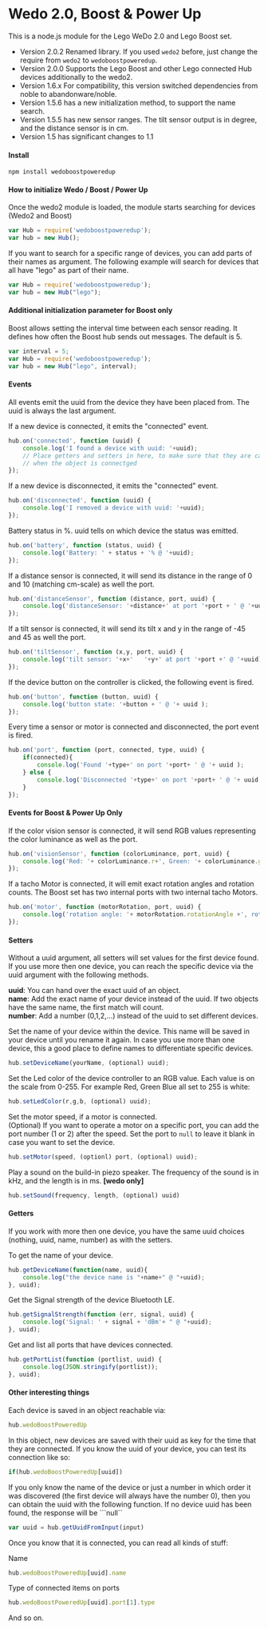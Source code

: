# Wedo 2.0, Boost & Power Up

This is a node.js module for the Lego WeDo 2.0 and Lego Boost set.

+ Version 2.0.2 Renamed library. If you used ```wedo2``` before, just change the require from ````wedo2```` to  ```wedoboostpoweredup```.
+ Version 2.0.0 Supports the Lego Boost and other Lego connected Hub devices additionally to the wedo2.
+ Version 1.6.x For compatibility, this version switched dependencies from noble to abandonware/noble.
+ Version 1.5.6 has a new initialization method, to support the name search.
+ Version 1.5.5 has new sensor ranges.
The tilt sensor output is in degree, and the distance sensor is in cm.
+ Version 1.5 has significant changes to 1.1


#### Install

~~~~shell
npm install wedoboostpoweredup
~~~~

#### How to initialize Wedo / Boost / Power Up

Once the wedo2 module is loaded, the module starts searching for devices (Wedo2 and Boost)

~~~~js
var Hub = require('wedoboostpoweredup');
var hub = new Hub();
~~~~

If you want to search for a specific range of devices, you can add parts of their names as argument.
The following example will search for devices that all have "lego" as part of their name.

~~~~js
var Hub = require('wedoboostpoweredup');
var hub = new Hub("lego");
~~~~

#### Additional initialization parameter for Boost only
Boost allows setting the interval time between each sensor reading. It defines how often the Boost hub sends out messages. The default is 5.

~~~~js
var interval = 5;
var Hub = require('wedoboostpoweredup');
var hub = new Hub("lego", interval);
~~~~

#### Events

All events emit the uuid from the device they have been placed from.
The uuid is always the last argument.

If a new device is connected, it emits the "connected" event.

~~~~js
hub.on('connected', function (uuid) {
    console.log('I found a device with uuid: '+uuid);
    // Place getters and setters in here, to make sure that they are called,
    // when the object is connectged
});
~~~~

If a new device is disconnected, it emits the "connected" event.

~~~~js
hub.on('disconnected', function (uuid) {
    console.log('I removed a device with uuid: '+uuid);
});
~~~~

Battery status in %. uuid tells on which device the status was emitted.

~~~~js
hub.on('battery', function (status, uuid) {
    console.log('Battery: ' + status + '% @ '+uuid);
});
~~~~

If a distance sensor is connected, it will send its
distance in the range of 0 and 10 (matching cm-scale) as well the port.

~~~~js
hub.on('distanceSensor', function (distance, port, uuid) {
    console.log('distanceSensor: '+distance+' at port '+port + ' @ '+uuid);
});
~~~~

If a tilt sensor is connected, it will send its
tilt x and y in the range of -45 and 45 as well the port.

~~~~js
hub.on('tiltSensor', function (x,y, port, uuid) {
    console.log('tilt sensor: '+x+'   '+y+' at port '+port +' @ '+uuid);
});
~~~~

If the device button on the controller is clicked, the following event is fired.

~~~~js
hub.on('button', function (button, uuid) {
    console.log('button state: '+button + ' @ '+ uuid );
});
~~~~

Every time a sensor or motor is connected and disconnected, the port event is fired.

~~~~js
hub.on('port', function (port, connected, type, uuid) {
    if(connected){
        console.log('Found '+type+' on port '+port+ ' @ '+ uuid );
    } else {
        console.log('Disconnected '+type+' on port '+port+ ' @ '+ uuid );
    }
});
~~~~

#### Events for Boost & Power Up Only

If the color vision sensor is connected, it will send RGB values representing the color luminance as well as the port.

~~~~js
hub.on('visionSensor', function (colorLuminance, port, uuid) {
    console.log('Red: '+ colorLuminance.r+', Green: '+ colorLuminance.g+', Blue: '+ colorLuminance.b+' at port '+port + ' @ '+uuid);
});
~~~~


If a tacho Motor is connected, it will emit exact rotation angles and rotation counts. The Boost set has two internal ports with two internal tacho Motors.

~~~~js
hub.on('motor', function (motorRotation, port, uuid) {
    console.log('rotation angle: '+ motorRotation.rotationAngle +', rotation count: '+ motorRotation.rotationCount + ' at port '+port + ' @ '+uuid);
});
~~~~

#### Setters

Without a uuid argument, all setters will set values for the first device found.
If you use more then one device, you can reach the specific device via the uuid argument with the following methods.

<b>uuid</b>: You can hand over the exact uuid of an object.<br>
<b>name</b>: Add the exact name of your device instead of the uuid. If two objects have the same name, the first match will count.<br>
<b>number</b>: Add a number (0,1,2,...) instead of the uuid to set different devices.

Set the name of your device within the device. This name will be saved in your device until you rename it again. In case you use more than one device, this a good place to define names to differentiate specific devices.

~~~~js
hub.setDeviceName(yourName, (optional) uuid);
~~~~

Set the Led color of the device controller to an RGB value.
Each value is on the scale from 0-255.
For example Red, Green Blue all set to 255 is white:

~~~~js
hub.setLedColor(r,g,b, (optional) uuid);
~~~~

Set the motor speed, if a motor is connected.<br>
(Optional) If you want to operate a motor on a specific port,
you can add the port number (1 or 2) after the speed.
Set the port to ```null``` to leave it blank in case you want to set the device.

~~~~js
hub.setMotor(speed, (optionl) port, (optional) uuid);
~~~~

Play a sound on the build-in piezo speaker.
The frequency of the sound is in kHz, and the length is in ms. **[wedo only]**


~~~~js
hub.setSound(frequency, length, (optional) uuid)
~~~~


#### Getters

If you work with more then one device, you have the same uuid choices (nothing, uuid, name, number) as with the setters.        

To get the name of your device.

~~~~js
hub.getDeviceName(function(name, uuid){
    console.log("the device name is "+name+" @ "+uuid);
}, uuid);
~~~~

Get the Signal strength of the device Bluetooth LE.

~~~~js
hub.getSignalStrength(function (err, signal, uuid) {
    console.log('Signal: ' + signal + 'dBm'+ " @ "+uuid);
}, uuid);
~~~~

Get and list all ports that have devices connected.

~~~~js
hub.getPortList(function (portlist, uuid) {
    console.log(JSON.stringify(portlist));
}, uuid);
~~~~

#### Other interesting things

Each device is saved in an object reachable via:

~~~~js
hub.wedoBoostPoweredUp
~~~~

In this object, new devices are saved with their uuid as key for the time that they are connected.
If you know the uuid of your device, you can test its connection like so:

~~~~js
if(hub.wedoBoostPoweredUp[uuid])
~~~~

If you only know the name of the device or just a number in which order it was discovered (the first device will always have the number 0),
then you can obtain the uuid with the following function. If no device uuid has been found, the response will be ```null``

~~~~js
var uuid = hub.getUuidFromInput(input)
~~~~

Once you know that it is connected, you can read all kinds of stuff:

Name

~~~~js
hub.wedoBoostPoweredUp[uuid].name
~~~~

Type of connected items on ports

~~~~js
hub.wedoBoostPoweredUp[uuid].port[1].type
~~~~

And so on.
